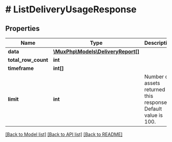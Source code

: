 # # ListDeliveryUsageResponse

## Properties

Name | Type | Description | Notes
------------ | ------------- | ------------- | -------------
**data** | [**\MuxPhp\Models\DeliveryReport[]**](DeliveryReport.md) |  | [optional]
**total_row_count** | **int** |  | [optional]
**timeframe** | **int[]** |  | [optional]
**limit** | **int** | Number of assets returned in this response. Default value is 100. | [optional]

[[Back to Model list]](../../README.md#models) [[Back to API list]](../../README.md#endpoints) [[Back to README]](../../README.md)
